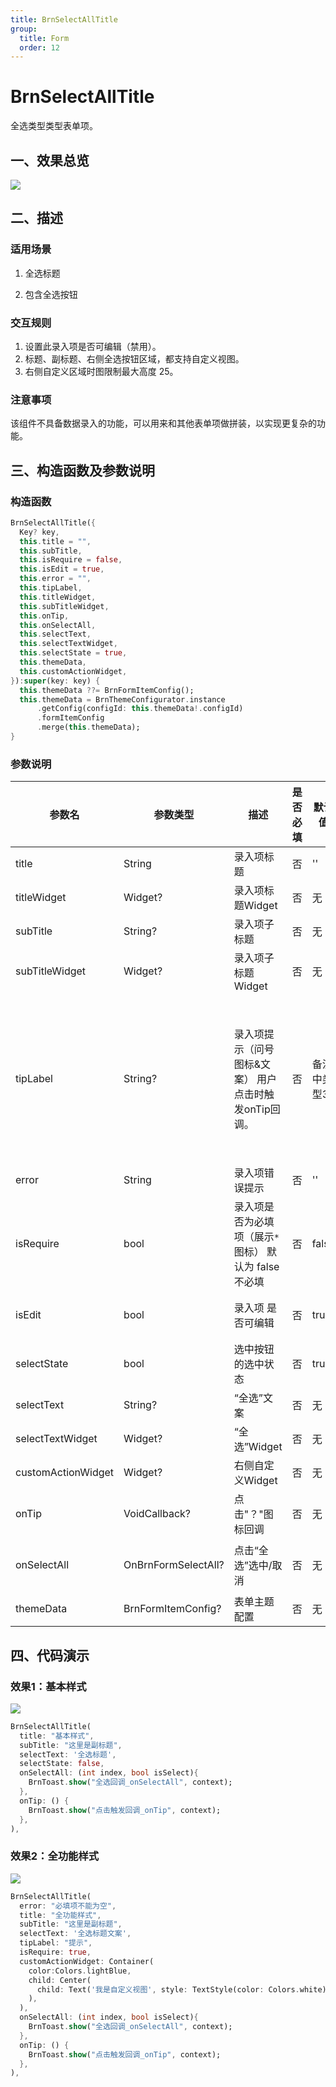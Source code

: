 ```yaml
---
title: BrnSelectAllTitle
group:
  title: Form
  order: 12
---
```


# BrnSelectAllTitle

全选类型类型表单项。

## 一、效果总览

![](./img/BrnSelectAllTitleIntro.png)

## 二、描述

### 适用场景

1. 全选标题

2. 包含全选按钮

### 交互规则

1. 设置此录入项是否可编辑（禁用）。
2. 标题、副标题、右侧全选按钮区域，都支持自定义视图。
3. 右侧自定义区域时图限制最大高度 25。

### 注意事项

该组件不具备数据录入的功能，可以用来和其他表单项做拼装，以实现更复杂的功能。

## 三、构造函数及参数说明

### 构造函数


```dart
BrnSelectAllTitle({
  Key? key,
  this.title = "",
  this.subTitle,
  this.isRequire = false,
  this.isEdit = true,
  this.error = "",
  this.tipLabel,
  this.titleWidget,
  this.subTitleWidget,
  this.onTip,
  this.onSelectAll,
  this.selectText,
  this.selectTextWidget,
  this.selectState = true,
  this.themeData,
  this.customActionWidget,
}):super(key: key) {
  this.themeData ??= BrnFormItemConfig();
  this.themeData = BrnThemeConfigurator.instance
      .getConfig(configId: this.themeData!.configId)
      .formItemConfig
      .merge(this.themeData);
}
```
### 参数说明

| **参数名** | **参数类型** | **描述** | **是否必填** | **默认值** | **备注** |
| --- | --- | --- | --- | --- | --- |
| title | String | 录入项标题 | 否 | '' |  |
| titleWidget | Widget? | 录入项标题Widget | 否 | 无 |  |
| subTitle | String? | 录入项子标题 | 否 | 无 |  |
| subTitleWidget | Widget? | 录入项子标题Widget | 否 | 无 |  |
| tipLabel | String? | 录入项提示（问号图标&文案） 用户点击时触发onTip回调。 | 否 | 备注中类型3 | 1. 设置"空字符串"时展示问号图标 2. 设置"非空字符串"时展示问号图标&文案 3. 若不赋值或赋值为null时，不显示提示项 |
| error | String | 录入项错误提示 | 否 | '' |  |
| isRequire | bool | 录入项是否为必填项（展示`*`图标） 默认为 false 不必填 | 否 | false |  |
| isEdit | bool | 录入项 是否可编辑 | 否 | true | true：可编辑，false：禁用 |
| selectState | bool | 选中按钮的选中状态 | 否 | true |  |
| selectText | String? | “全选”文案 | 否 | 无 |  |
| selectTextWidget | Widget? | “全选”Widget | 否 | 无 |  |
| customActionWidget | Widget? | 右侧自定义Widget | 否 | 无 |  |
| onTip | VoidCallback? | 点击"？"图标回调 | 否 | 无 | 见**tipLabel**字段 |
| onSelectAll | OnBrnFormSelectAll? | 点击“全选”选中/取消 | 否 | 无 | void Function(int index, bool isSelect) |
| themeData | BrnFormItemConfig? | 表单主题配置 | 否 | 无 | |

## 四、代码演示

### 效果1：基本样式

![](./img/BrnSelectAllTitleDemo1.png)

```dart
BrnSelectAllTitle(
  title: "基本样式",
  subTitle: "这里是副标题",
  selectText: '全选标题',
  selectState: false,
  onSelectAll: (int index, bool isSelect){
    BrnToast.show("全选回调_onSelectAll", context);
  },
  onTip: () {
    BrnToast.show("点击触发回调_onTip", context);
  },
),
```

### 效果2：全功能样式

![](./img/BrnSelectAllTitleDemo2.png)

```dart
BrnSelectAllTitle(
  error: "必填项不能为空",
  title: "全功能样式",
  subTitle: "这里是副标题",
  selectText: '全选标题文案',
  tipLabel: "提示",
  isRequire: true,
  customActionWidget: Container(
    color:Colors.lightBlue,
    child: Center(
      child: Text('我是自定义视图', style: TextStyle(color: Colors.white))
    ),
  ),
  onSelectAll: (int index, bool isSelect){
    BrnToast.show("全选回调_onSelectAll", context);
  },
  onTip: () {
    BrnToast.show("点击触发回调_onTip", context);
  },
),
```
